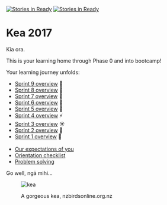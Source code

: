 [![Stories in Ready](https://badge.waffle.io/kea-2017/kea-2017.png?label=ready&title=Ready)](https://waffle.io/kea-2017/kea-2017)
[![Stories in Ready](https://badge.waffle.io/kea-2017/kea-2017.png?label=ready&title=Ready)](https://waffle.io/kea-2017/kea-2017)
# Kea 2017

Kia ora.

This is your learning home through Phase 0 and into bootcamp!

Your learning journey unfolds:

- [Sprint 9 overview](/sprints/9-overview) :balloon:
- [Sprint 8 overview](/sprints/8-overview) :cherry_blossom:
- [Sprint 7 overview](/sprints/7-overview) :sunflower:
- [Sprint 6 overview](/sprints/6-overview) :honeybee:
- [Sprint 5 overview](/sprints/5-overview) :sunflower:
- [Sprint 4 overview](/sprints/4-overview) :zap:
- [Sprint 3 overview](/sprints/3-overview) :sunny:
- [Sprint 2 overview](/sprints/2-overview) :tada:
- [Sprint 1 overview](/sprints/1-overview) :seedling:
<br><br>
- [Our expectations of you](https://github.com/dev-academy-programme/orientation/tree/master/expectations)
- [Orientation checklist](https://github.com/dev-academy-programme/orientation)
- [Problem solving](https://github.com/dev-academy-programme/curriculum/blob/master/concepts/problem-solving/README.md)

Go well, ngā mihi...

<figure>
  <img src="./kea.JPG" alt="kea"><br>
  <figcaption>
    <p>A gorgeous kea, nzbirdsonline.org.nz</p>
  </figcaption>
</figure>
